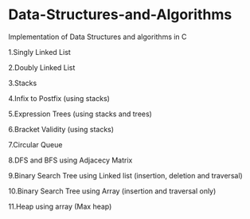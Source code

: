 # Data-Structures-and-Algorithms
Implementation of Data Structures and algorithms in C

1.Singly Linked List

2.Doubly Linked List

3.Stacks

4.Infix to Postfix (using stacks)

5.Expression Trees (using stacks and trees)

6.Bracket Validity (using stacks)

7.Circular Queue

8.DFS and BFS using Adjacecy Matrix

9.Binary Search Tree using Linked list (insertion, deletion and traversal)

10.Binary Search Tree using Array (insertion and traversal only)

11.Heap using array (Max heap)